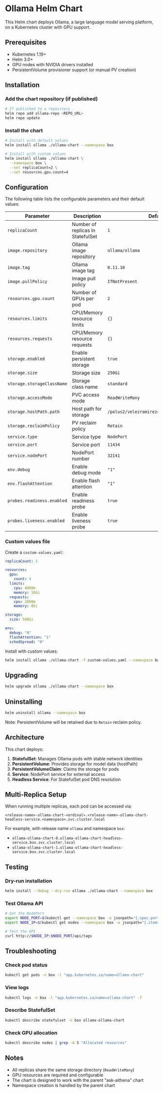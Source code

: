 # Ollama Helm Chart

This Helm chart deploys Ollama, a large language model serving platform, on a Kubernetes cluster with GPU support.

## Prerequisites

- Kubernetes 1.19+
- Helm 3.0+
- GPU nodes with NVIDIA drivers installed
- PersistentVolume provisioner support (or manual PV creation)

## Installation

### Add the chart repository (if published)
```bash
# If published to a repository
helm repo add ollama-repo <REPO_URL>
helm repo update
```

### Install the chart
```bash
# Install with default values
helm install ollama ./ollama-chart --namespace box

# Install with custom values
helm install ollama ./ollama-chart \
  --namespace box \
  --set replicaCount=2 \
  --set resources.gpu.count=4
```

## Configuration

The following table lists the configurable parameters and their default values:

| Parameter | Description | Default |
|-----------|-------------|---------|
| `replicaCount` | Number of replicas in StatefulSet | `1` |
| `image.repository` | Ollama image repository | `ollama/ollama` |
| `image.tag` | Ollama image tag | `0.11.10` |
| `image.pullPolicy` | Image pull policy | `IfNotPresent` |
| `resources.gpu.count` | Number of GPUs per pod | `2` |
| `resources.limits` | CPU/Memory resource limits | `{}` |
| `resources.requests` | CPU/Memory resource requests | `{}` |
| `storage.enabled` | Enable persistent storage | `true` |
| `storage.size` | Storage size | `250Gi` |
| `storage.storageClassName` | Storage class name | `standard` |
| `storage.accessMode` | PVC access mode | `ReadWriteMany` |
| `storage.hostPath.path` | Host path for storage | `/polus2/velezramirezc2/.data/ollama_data` |
| `storage.reclaimPolicy` | PV reclaim policy | `Retain` |
| `service.type` | Service type | `NodePort` |
| `service.port` | Service port | `11434` |
| `service.nodePort` | NodePort number | `32141` |
| `env.debug` | Enable debug mode | `"1"` |
| `env.flashAttention` | Enable flash attention | `"1"` |
| `probes.readiness.enabled` | Enable readiness probe | `true` |
| `probes.liveness.enabled` | Enable liveness probe | `true` |

### Custom values file

Create a `custom-values.yaml`:

```yaml
replicaCount: 2

resources:
  gpu:
    count: 4
  limits:
    cpu: 4000m
    memory: 16Gi
  requests:
    cpu: 2000m
    memory: 8Gi

storage:
  size: 500Gi

env:
  debug: "0"
  flashAttention: "1"
  schedSpread: "0"
```

Install with custom values:
```bash
helm install ollama ./ollama-chart -f custom-values.yaml --namespace box
```

## Upgrading

```bash
helm upgrade ollama ./ollama-chart --namespace box
```

## Uninstalling

```bash
helm uninstall ollama --namespace box
```

Note: PersistentVolume will be retained due to `Retain` reclaim policy.

## Architecture

This chart deploys:
1. **StatefulSet**: Manages Ollama pods with stable network identities
2. **PersistentVolume**: Provides storage for model data (hostPath)
3. **PersistentVolumeClaim**: Claims the storage for pods
4. **Service**: NodePort service for external access
5. **Headless Service**: For StatefulSet pod DNS resolution

## Multi-Replica Setup

When running multiple replicas, each pod can be accessed via:
```
<release-name>-ollama-chart-<ordinal>.<release-name>-ollama-chart-headless-service.<namespace>.svc.cluster.local
```

For example, with release name `ollama` and namespace `box`:
- `ollama-ollama-chart-0.ollama-ollama-chart-headless-service.box.svc.cluster.local`
- `ollama-ollama-chart-1.ollama-ollama-chart-headless-service.box.svc.cluster.local`

## Testing

### Dry-run installation
```bash
helm install --debug --dry-run ollama ./ollama-chart --namespace box
```

### Test Ollama API
```bash
# Get the NodePort
export NODE_PORT=$(kubectl get --namespace box -o jsonpath="{.spec.ports[0].nodePort}" services ollama-ollama-chart-service)
export NODE_IP=$(kubectl get nodes --namespace box -o jsonpath="{.items[0].status.addresses[0].address}")

# Test the API
curl http://$NODE_IP:$NODE_PORT/api/tags
```

## Troubleshooting

### Check pod status
```bash
kubectl get pods -n box -l "app.kubernetes.io/name=ollama-chart"
```

### View logs
```bash
kubectl logs -n box -l "app.kubernetes.io/name=ollama-chart" -f
```

### Describe StatefulSet
```bash
kubectl describe statefulset -n box ollama-ollama-chart
```

### Check GPU allocation
```bash
kubectl describe nodes | grep -A 5 "Allocated resources"
```

## Notes

- All replicas share the same storage directory (`ReadWriteMany`)
- GPU resources are required and configurable
- The chart is designed to work with the parent "ask-aithena" chart
- Namespace creation is handled by the parent chart
